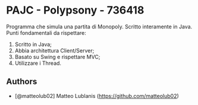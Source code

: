 # PAJC - Polypsony - 736418
Programma che simula una partita di Monopoly. Scritto interamente in Java. Punti fondamentali da rispettare:
  1. Scritto in Java;
  2. Abbia architettura Client/Server;
  3. Basato su Swing e rispettare MVC;
  4. Utilizzare i Thread.




## Authors
- [@matteolub02] Matteo Lublanis (https://github.com/matteolub02)
